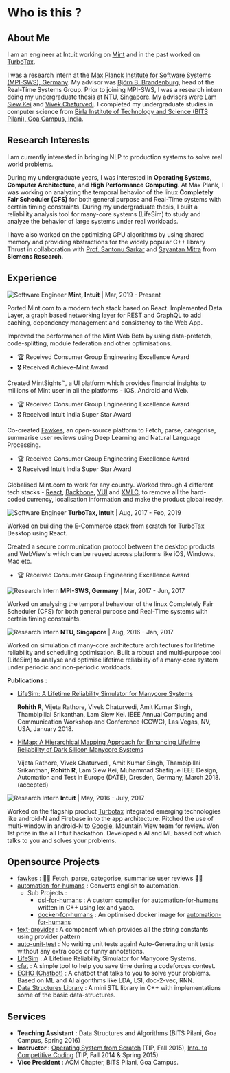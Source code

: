 # Who is this ?

## About Me

I am an engineer at Intuit working on [Mint](https://www.mint.com) and in the past worked on [TurboTax](https://turbotax.intuit.com).

I was a research intern at the [Max Planck Institute for Software Systems (MPI-SWS), Germany](https://www.mpi-sws.org). My advisor was [Björn B. Brandenburg](https://people.mpi-sws.org/\~bbb/), head of the Real-Time Systems Group. Prior to joining MPI-SWS, I was a research intern doing my undergraduate thesis at [NTU, Singapore](http://www.ntu.edu.sg/Pages/home.aspx). My advisors were [Lam Siew Kei](http://www.ntu.edu.sg/home/assklam/) and [Vivek Chaturvedi](http://www.ntu.edu.sg/home/vchaturvedi/). I completed my undergraduate studies in computer science from [Birla Institute of Technology and Science (BITS Pilani), Goa Campus, India](http://www.bits-pilani.ac.in).

## Research Interests

I am currently interested in bringing NLP to production systems to solve real world problems.

During my undergraduate years, I was interested in **Operating Systems**, **Computer Architecture**, and **High Performance Computing**. At Max Plank, I was working on analyzing the temporal behavior of the linux **Completely Fair Scheduler (CFS)** for both general purpose and Real-Time systems with certain timing constraints. During my undergraduate thesis, I built a reliability analysis tool for many-core systems (LifeSim) to study and analyze the behavior of large systems under real workloads.

I have also worked on the optimizing GPU algorithms by using shared memory and providing abstractions for the widely popular C++ library Thrust in collaboration with [Prof. Santonu Sarkar](http://www.bits-pilani.ac.in/goa/santonus/profile) and [Sayantan Mitra](https://www.linkedin.com/in/mitrasayantan/) from **Siemens Research**.

## Experience

![Software Engineer](https://img.shields.io/badge/Software-Engineer-blue.svg?style=for-the-badge) **Mint, Intuit** | Mar, 2019 - Present

Ported Mint.com to a modern tech stack based on React. Implemented Data Layer, a graph based networking layer for REST and GraphQL to add caching, dependency management and consistency to the Web App.&#x20;

Improved the performance of the Mint Web Beta by using data-prefetch, code-splitting, module federation and other optimisations.

* 🏆 Received Consumer Group Engineering Excellence Award
* 🎖️ Received Achieve-Mint Award

Created MintSights™, a UI platform which provides financial insights to millions of Mint user in all the platforms - iOS, Android and Web.

* 🏆 Received Consumer Group Engineering Excellence Award
* 🎖️ Received Intuit India Super Star Award

Co-created [Fawkes](https://github.com/intuit/fawkes), an open-source platform to Fetch, parse, categorise, summarise user reviews using Deep Learning and Natural Language Processing.

* 🏆 Received Consumer Group Engineering Excellence Award
* 🎖️ Received Intuit India Super Star Award

Globalised Mint.com to work for any country. Worked through 4 different tech stacks - [React](https://reactjs.org), [Backbone](https://backbonejs.org), [YUI](https://clarle.github.io/yui3/) and [XMLC](https://www.linuxjournal.com/article/4783), to remove all the hard-coded currency, localisation information and make the product global ready.

![Software Engineer](https://img.shields.io/badge/Software-Engineer-blue.svg?style=for-the-badge) **TurboTax, Intuit** | Aug, 2017 - Feb, 2019

Worked on building the E-Commerce stack from scratch for TurboTax Desktop using React.

Created a secure communication protocol between the desktop products and WebView's which can be reused across platforms like iOS, Windows, Mac etc.

* 🏆 Received Consumer Group Engineering Excellence Award

![Research Intern](https://img.shields.io/badge/research-intern-blue.svg?style=for-the-badge) **MPI-SWS, Germany** | Mar, 2017 - Jun, 2017

Worked on analysing the temporal behaviour of the linux Completely Fair Scheduler (CFS) for both general purpose and Real-Time systems with certain timing constraints.

![Research Intern](https://img.shields.io/badge/research-intern-blue.svg?style=for-the-badge) **NTU, Singapore** | Aug, 2016 - Jan, 2017

Worked on simulation of many-core architecture architectures for lifetime reliability and scheduling optimisation. Built a robust and multi-purpose tool (LifeSim) to analyse and optimise lifetime reliability of a many-core system under periodic and non-periodic workloads.

**Publications** :

*   [LifeSim: A Lifetime Reliability Simulator for Manycore Systems](http://ieeexplore.ieee.org/document/8301711/)

    **Rohith R**, Vijeta Rathore, Vivek Chaturvedi, Amit Kumar Singh, Thambipillai Srikanthan, Lam Siew Kei. IEEE Annual Computing and Communication Workshop and Conference (CCWC), Las Vegas, NV, USA, January 2018.
*   [HiMap: A Hierarchical Mapping Approach for Enhancing Lifetime Reliability of Dark Silicon Manycore Systems](https://ieeexplore.ieee.org/document/8342153)

    Vijeta Rathore, Vivek Chaturvedi, Amit Kumar Singh, Thambipillai Srikanthan, **Rohith R**, Lam Siew Kei, Muhammad Shafique IEEE Design, Automation and Test in Europe (DATE), Dresden, Germany, March 2018. (accepted)

![Research Intern](https://img.shields.io/badge/software--dev-intern-blue.svg?style=for-the-badge) **Intuit** | May, 2016 - July, 2017

Worked on the flagship product [Turbotax](https://turbotax.intuit.com) integrated emerging technologies like android-N and Firebase in to the app architecture. Pitched the use of multi-window in android-N to [Google](https://www.google.com), Mountain View team for review. Won 1st prize in the all Intuit hackathon. Developed a AI and ML based bot which talks to you and solves your problems.

## Opensource Projects

* [fawkes](https://github.com/intuit/fawkes) : 🚀🚀 Fetch, parse, categorise, summarise user reviews 🚀🚀
* [automation-for-humans](https://github.com/intuit/automation-for-humans) : Converts english to automation.
  * Sub Projects :
    * [dsl-for-humans](https://github.com/automation-for-humans/dsl) : A custom compiler for [automation-for-humans](https://github.com/intuit/automation-for-humans) written in C++ using lex and yacc.
    * [docker-for-humans](https://github.com/automation-for-humans/docker-image) : An optimised docker image for  [automation-for-humans](https://github.com/intuit/automation-for-humans)
* [text-provider](https://github.com/intuit/text-provider) : A component which provides all the string constants using provider pattern
* [auto-unit-test](https://github.com/MadaraUchiha-314/auto-unit-test) : No writing unit tests again! Auto-Generating unit tests without any extra code or funny annotations.
* [LifeSim](https://github.com/MadaraUchiha-314/LifeSim) : A Lifetime Reliability Simulator for Manycore Systems.
* [cfat](https://github.com/MadaraUchiha-314/codeforces-auto-tester) : A simple tool to help you save time during a codeforces contest.
* [ECHO (Chatbot)](https://github.com/thegyro/qandabot) : A chatbot that talks to you to solve your problems. Based on ML and AI algorithms like LDA, LSI, doc-2-vec, RNN.
* [Data Structures Library](https://github.com/MadaraUchiha-314/Data-Structures-Library) : A mini STL library in C++ with implementations some of the basic data-structures.

## Services

* **Teaching Assistant** : Data Structures and Algorithms (BITS Pilani, Goa Campus, Spring 2016)
* **Instructor** : [Operating System from Scratch](https://github.com/MadaraUchiha-314/TIP-OSFS) (TIP, Fall 2015), [Into. to Competitive Coding](http://bits-tip.github.io) (TIP, Fall 2014 & Spring 2015)
* **Vice President** : ACM Chapter, BITS Pilani, Goa Campus.
